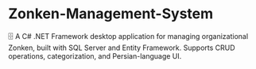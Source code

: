 # Zonken-Management-System
🗄️ A C# .NET Framework desktop application for managing organizational Zonken, built with SQL Server and Entity Framework. Supports CRUD operations, categorization, and Persian-language UI.
